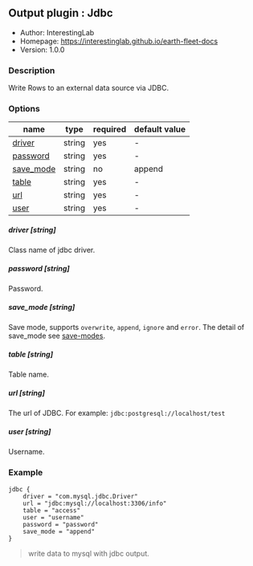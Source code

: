 ## Output plugin : Jdbc

* Author: InterestingLab
* Homepage: https://interestinglab.github.io/earth-fleet-docs
* Version: 1.0.0

### Description

Write Rows to an external data source via JDBC.

### Options

| name | type | required | default value |
| --- | --- | --- | --- |
| [driver](#driver-string) | string | yes | - |
| [password](#password-string) | string | yes | - |
| [save_mode](#save_mode-string) | string | no | append |
| [table](#table-string) | string | yes | - |
| [url](#url-string) | string | yes | - |
| [user](#user-string) | string | yes | - |

##### driver [string]

Class name of jdbc driver.

##### password [string]

Password.

##### save_mode [string]

Save mode, supports `overwrite`, `append`, `ignore` and `error`. The detail of save_mode see [save-modes](http://spark.apache.org/docs/2.2.0/sql-programming-guide.html#save-modes).

##### table [string]

Table name.

##### url [string]

The url of JDBC. For example: `jdbc:postgresql://localhost/test`


##### user [string]

Username.


### Example

```
jdbc {
    driver = "com.mysql.jdbc.Driver"
    url = "jdbc:mysql://localhost:3306/info"
    table = "access"
    user = "username"
    password = "password"
    save_mode = "append"
}
```

> write data to mysql with jdbc output. 
